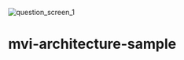 ![question_screen_1](https://github.com/user-attachments/assets/71d1ed45-2069-4f0c-947c-1cb64030d517)
# mvi-architecture-sample
